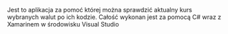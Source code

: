 Jest to aplikacja za pomoć której można sprawdzić aktualny kurs wybranych walut po ich kodzie. Całość wykonan jest za pomocą C# wraz z Xamarinem w środowisku Visual Studio
